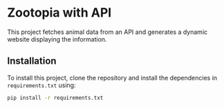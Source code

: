 # Zootopia with API

This project fetches animal data from an API and generates a dynamic website displaying the information.

## Installation

To install this project, clone the repository and install the dependencies in `requirements.txt` using:

```bash
pip install -r requirements.txt